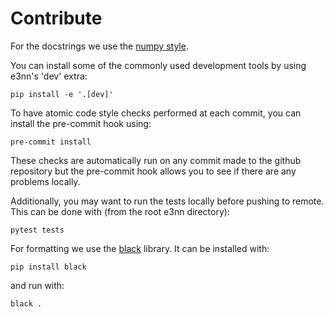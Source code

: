 # Contribute

For the docstrings we use the [numpy style](https://numpydoc.readthedocs.io/en/latest/format.html).

You can install some of the commonly used development tools by using e3nn's 'dev' extra:

```
pip install -e '.[dev]'
```

To have atomic code style checks performed at each commit, you can install the pre-commit hook using:

```
pre-commit install
```

These checks are automatically run on any commit made to the github repository but the pre-commit hook allows you to see if there are any problems locally.

Additionally, you may want to run the tests locally before pushing to remote.  This can be done with (from the root e3nn directory):

```
pytest tests
```

For formatting we use the [black](https://black.readthedocs.io/en/stable/index.html) library.
It can be installed with:

```
pip install black
```

and run with:

```
black .
```
